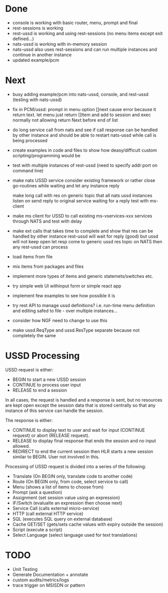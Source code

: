 # Done #
- console is working with basic router, menu, prompt and final
- rest-sessions is working
- rest-ussd is working and using rest-sessions (no menu items except exit defined...)
- nats-ussd is working with in-memory session
- nats-ussd also uses rest-sessions and can run multiple instances and continue in another instance
- updated example/pcm 

# Next #
- busy adding example/pcm into nats-ussd, console, and rest-ussd (testing with nats-ussd)
- fix in PCM/ussd:  prompt in menu option []next cause error because it return text.
        let menu just return []Item and add to session and exec normally not allowing return Next before end of list

- do long service call from nats and see if call response can be handled by other instance
        and should be able to restart nats-ussd while call is being processed
- create examples in code and files to show how deasy/difficult custom scripting/programming would be

- test with multiple instances of rest-ussd (need to specify addr:port on command line)
- make nats USSD service
    consider existing framework or rather close go-routines while waiting and let any instance reply

    make long call with res on generic topic that all nats ussd instances listen on
    send reply to original service waiting for a reply
    test with ms-client
- make ms client for USSD to call existing ms-vservices-xxx services through NATS and test with delay

- make ext calls that takes time to complete and show that res can be handled by other instance
        rest-ussd will wait for reply (good) but ussd will not keep open
        let resp come to generic ussd res topic on NATS then any rest-ussd can process
- load items from file
- mix items from packages and files
- implement more types of items and generic statemets/switches etc.
- try simple web UI withinput form or simple react app
- implement few examples to see how possible it is
- try rest API to manage ussd definitions? i.e. run-time menu definition and editing safed to file - over multiple instances...
- consider how NGF need to change to use this
- make ussd.ReqType and ussd.ResType separate because not completely the same

# USSD Processing #
USSD request is either:

- BEGIN <ussd code> to start a new USSD session
- CONTINUE <user input> to process user input
- RELEASE to end a session

In all cases, the request is handled and a response is sent, but no resources are kept open except the session data that is stored centrally so that any instance of this service can handle the session.

The response is either:

- CONTINUE <text> to display text to user and wait for input (CONTINUE request) or abort (RELEASE request).
- RELEASE <text> to display final response that ends the session and no input allowed.
- REDIRECT <ussd code> to end the current session then HLR starts a new session similar to BEGIN. User not involved in this.

Processing of USSD request is divided into a series of the following:

- Translate (On BEGIN only, translate code to another code)
- Route (On BEGIN only, from code, select service to call)
- Menu (shows a list of items to choose from)
- Prompt (ask a question)
- Assignment (set session value using an expression)
- IF/Switch (evalualte an expression then choose next)
- Service Call (calls external micro-service)
- HTTP (call external HTTP service)
- SQL (executes SQL query on external database)
- Cache GET/SET (gets/sets cache values with expiry outside the session)
- Script (execute a script)
- Select Language (select language used for text translations)

# TODO #

- Unit Testing
- Generate Documentation + annotate
- custom audits/metrics/logs
- trace trigger on MSISDN or pattern

